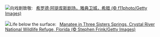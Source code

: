 ![](https://www.bing.com/th?id=OHR.OdeonAthens_ZH-CN6085881625_UHD.jpg&w=1000)向戏剧致敬:&nbsp;&ensp;[希罗德·阿提库斯剧场，雅典卫城，希腊 (© f11photo/Getty Images)](https://www.bing.com/th?id=OHR.OdeonAthens_ZH-CN6085881625_UHD.jpg)
<br><br/>
![](https://www.bing.com/th?id=OHR.CrystalManatee_EN-US1724106178_UHD.jpg&w=1000)Life below the surface:&nbsp;&ensp;[Manatee in Three Sisters Springs, Crystal River National Wildlife Refuge, Florida (© Stephen Frink/Getty Images)](https://www.bing.com/th?id=OHR.CrystalManatee_EN-US1724106178_UHD.jpg)
<br><br/>
